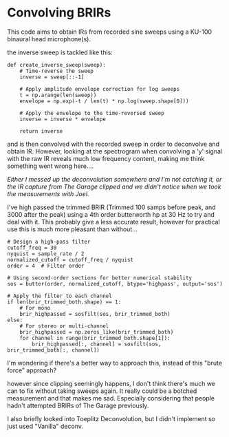 # Convolving BRIRs

This code aims to obtain IRs from recorded sine sweeps using a KU-100 binaural head microphone(s). 

the inverse sweep is tackled like this: 

```
def create_inverse_sweep(sweep):
    # Time-reverse the sweep
    inverse = sweep[::-1]
    
    # Apply amplitude envelope correction for log sweeps
    t = np.arange(len(sweep))
    envelope = np.exp(-t / len(t) * np.log(sweep.shape[0]))
    
    # Apply the envelope to the time-reversed sweep
    inverse = inverse * envelope
    
    return inverse
```
and is then convolved with the recorded sweep in order to deconvolve and obtain IR. 
However, looking at the spectrogram when convolving a 'y' signal with the raw IR reveals much low frequency content, making me think something went wrong here....

*Either I messed up the deconvolution somewhere and I'm not catching it, or the IR capture from The Garage clipped and we didn't notice when we took the measurements with Joel.* 

I've high passed the trimmed BRIR (Trimmed 100 samps before peak, and 3000 after the peak) using a 4th order butterworth hp at 30 Hz to try and deal with it. 
This probably give a less accurate result, however for practical use this is much more pleasant than without...

```
# Design a high-pass filter
cutoff_freq = 30
nyquist = sample_rate / 2
normalized_cutoff = cutoff_freq / nyquist
order = 4  # Filter order

# Using second-order sections for better numerical stability
sos = butter(order, normalized_cutoff, btype='highpass', output='sos')

# Apply the filter to each channel
if len(brir_trimmed_both.shape) == 1:
    # For mono
    brir_highpassed = sosfilt(sos, brir_trimmed_both)
else:
    # For stereo or multi-channel
    brir_highpassed = np.zeros_like(brir_trimmed_both)
    for channel in range(brir_trimmed_both.shape[1]):
        brir_highpassed[:, channel] = sosfilt(sos, brir_trimmed_both[:, channel])
```

I'm wondering if there's a better way to approach this, instead of this "brute force" approach?

however since clipping seemingly happens, I don't think there's much we can to fix without taking sweeps again.
It really could be a botched measurement and that makes me sad. Especially considering that people hadn't attempted BRIRs of The Garage previously.





I also briefly looked into Toeplitz Deconvolution, but I didn't implement so just used "Vanilla" deconv.
